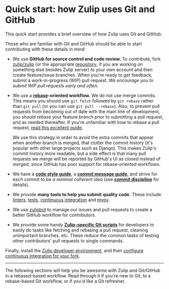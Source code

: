 # Quick start: how Zulip uses Git and GitHub

This quick start provides a brief overview of how Zulip uses Git and GitHub.

Those who are familiar with Git and GitHub should be able to start contributing
with these details in mind:

- We use **GitHub for source control and code review.** To contribute, fork
  [zulip/zulip][github-zulip-zulip] (or the appropriate
  [repository][github-zulip], if you are working on something else besides
  Zulip server) to your own account and then create feature/issue branches.
  When you're ready to get feedback, submit a work-in-progress (WIP) pull
  request. _We encourage you to submit WIP pull requests early and often._

- We use a **[rebase][gitbook-rebase]-oriented workflow.** We do not use merge
  commits. This means you should use `git fetch` followed by `git rebase`
  rather than `git pull` (or you can use `git pull --rebase`). Also, to prevent
  pull requests from becoming out of date with the main line of development,
  you should rebase your feature branch prior to submitting a pull request, and
  as needed thereafter. If you're unfamiliar with how to rebase a pull request,
  [read this excellent guide][github-rebase-pr].

  We use this strategy in order to avoid the extra commits that appear
  when another branch is merged, that clutter the commit history (it's
  popular with other large projects such as Django). This makes
  Zulip's commit history more readable, but a side effect is that many
  pull requests we merge will be reported by GitHub's UI as _closed_
  instead of _merged_, since GitHub has poor support for
  rebase-oriented workflows.

- We have a **[code style guide][zulip-rtd-code-style]**, a **[commit message
  guide][zulip-rtd-commit-messages]**, and strive for each commit to be _a
  minimal coherent idea_ (see **[commit
  discipline][zulip-rtd-commit-discipline]** for details).

- We provide **many tools to help you submit quality code.** These include
  [linters][zulip-rtd-lint-tools], [tests][zulip-rtd-testing], [continuous
  integration][continuous-integration] and [mypy][zulip-rtd-mypy].

- We use [zulipbot][zulip-rtd-zulipbot-usage] to manage our issues and
  pull requests to create a better GitHub workflow for contributors.

- We provide some handy **[Zulip-specific Git scripts][zulip-rtd-zulip-tools]**
  for developers to easily do tasks like fetching and rebasing a pull
  request, cleaning unimportant branches, etc. These reduce the common
  tasks of testing other contributors' pull requests to single commands.

Finally, install the [Zulip developer environment][zulip-rtd-dev-overview], and then
[configure continuous integration for your fork][zulip-git-guide-fork-ci].

---

The following sections will help you be awesome with Zulip and Git/GitHub in a
rebased-based workflow. Read through it if you're new to Git, to a rebase-based
Git workflow, or if you'd like a Git refresher.

[gitbook-rebase]: https://git-scm.com/book/en/v2/Git-Branching-Rebasing
[github-rebase-pr]: https://github.com/edx/edx-platform/wiki/How-to-Rebase-a-Pull-Request
[github-zulip]: https://github.com/zulip/
[github-zulip-zulip]: https://github.com/zulip/zulip/
[continuous-integration]: ../testing/continuous-integration.md
[zulip-git-guide-fork-ci]: ../git/cloning.html#step-3-configure-continuous-integration-for-your-fork
[zulip-rtd-code-style]: ../contributing/code-style.md
[zulip-rtd-commit-discipline]: ../contributing/version-control.html#commit-discipline
[zulip-rtd-commit-messages]: ../contributing/version-control.html#commit-messages
[zulip-rtd-dev-overview]: ../development/overview.md
[zulip-rtd-lint-tools]: ../contributing/code-style.html#lint-tools
[zulip-rtd-mypy]: ../testing/mypy.md
[zulip-rtd-testing]: ../testing/testing.md
[zulip-rtd-zulip-tools]: ../git/zulip-tools.md
[zulip-rtd-zulipbot-usage]: ../contributing/zulipbot-usage.md
